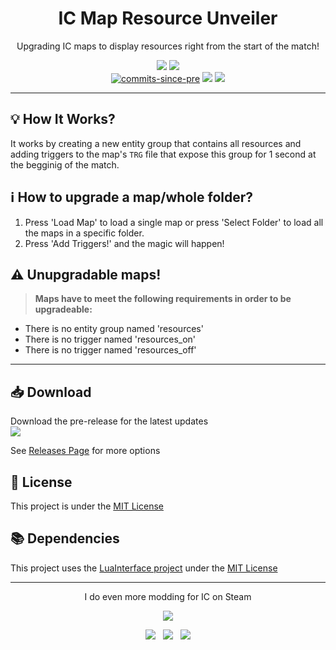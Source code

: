 <div align="center">
  <h1>IC Map Resource Unveiler</h1>
  <p>Upgrading IC maps to display resources right from the start of the match!</p>
</div>

<p align="center">
  <a title="License" href="https://github.com/meitarazar/IC-Map-Resource-Unveiler/blob/master/LICENSE">
    <img src="https://img.shields.io/github/license/meitarazar/IC-Map-Resource-Unveiler?style=plastic" /></a>&nbsp;<a href="https://discord.io/playic"><img src="https://img.shields.io/discord/203368188359081984?logo=discord&logoColor=white&color=5865f2&style=plastic" /></a><br>
  
  <!--<img src="https://img.shields.io/github/commits-since/meitarazar/IC-Map-Resource-Unveiler/latest?style=plastic" />
  <a href="https://github.com/meitarazar/IC-Map-Resource-Unveiler/releases/latest">
    <img alt="GitHub release (latest by date)" src="https://img.shields.io/github/v/release/meitarazar/IC-Map-Resource-Unveiler?style=plastic" />
  </a>
  <a href="https://github.com/meitarazar/IC-Map-Resource-Unveiler/releases/latest">
    <img alt="GitHub Release Date" src="https://img.shields.io/github/release-date/meitarazar/IC-Map-Resource-Unveiler?style=plastic" />
  </a>
  <a href="https://github.com/meitarazar/IC-Map-Resource-Unveiler/releases/download/latest/RICIP_Release.rar">
    <img src="https://img.shields.io/github/downloads/meitarazar/IC-Map-Resource-Unveiler/latest/RICIP_Release.rar?style=plastic" />
  </a><br>-->
  
  <a href="https://github.com/meitarazar/IC-Map-Resource-Unveiler/commits/master" style="cursor:default">
    <img alt="commits-since-pre" src="https://img.shields.io/github/commits-since/meitarazar/IC-Map-Resource-Unveiler/latest?include_prereleases&style=plastic" /></a>&nbsp;<a href="https://github.com/meitarazar/IC-Map-Resource-Unveiler/releases/tag/v0.1.2"><img src="https://img.shields.io/github/v/release/meitarazar/IC-Map-Resource-Unveiler?include_prereleases&label=pre%20release&style=plastic" /></a>&nbsp;<a href="https://github.com/meitarazar/IC-Map-Resource-Unveiler/releases/tag/v0.1.2"><img src="https://img.shields.io/github/release-date-pre/meitarazar/IC-Map-Resource-Unveiler?label=pre%20release&style=plastic" /></a>
  <!--<a href="https://github.com/meitarazar/IC-Map-Resource-Unveiler/releases/download/v0.1.2/RICIP_Pre-Release.rar">
    <img src="https://img.shields.io/github/downloads-pre/meitarazar/IC-Map-Resource-Unveiler/latest/RICIP_Pre-Release.rar?style=plastic" />
  </a>-->
</p>

---

## :bulb: How It Works?
It works by creating a new entity group that contains all resources and adding triggers to the map's <code>TRG</code> file that expose this group for 1 second at the begginig of the match.

## :information_source: How to upgrade a map/whole folder?
1. Press 'Load Map' to load a single map or press 'Select Folder' to load all the maps in a specific folder.
1. Press 'Add Triggers!' and the magic will happen!

## :warning: Unupgradable maps!
> **Maps have to meet the following requirements in order to be upgradeable:**
- There is no entity group named 'resources'
- There is no trigger named 'resources_on'
- There is no trigger named 'resources_off'

---

## :inbox_tray: Download
<!--Download the latest version
<br><a href="https://github.com/meitarazar/IC-Map-Resource-Unveiler/releases/download/latest/RICIP_Release.rar">
  <img src="https://img.shields.io/github/downloads/meitarazar/IC-Map-Resource-Unveiler/latest/RICIP_Release.rar?style=plastic" />
</a>-->

Download the pre-release for the latest updates
<br><a href="https://github.com/meitarazar/IC-Map-Resource-Unveiler/releases/download/v0.1.2/RICIP_Pre-Release.rar">
  <img src="https://img.shields.io/github/downloads-pre/meitarazar/IC-Map-Resource-Unveiler/latest/RICIP_Pre-Release.rar?style=plastic" />
</a>

See [Releases Page](https://github.com/meitarazar/IC-Map-Resource-Unveiler/releases) for more options


## :scroll: License
This project is under the [MIT License](https://github.com/meitarazar/IC-Map-Resource-Unveiler/blob/master/LICENSE)

## :books: Dependencies
This project uses the [LuaInterface project](https://code.google.com/archive/p/luainterface/) under the [MIT License](https://opensource.org/licenses/MIT)

---

<div align="center">
  <p>I do even more modding for IC on Steam</p>
  <p>
    <a href="https://steamcommunity.com/profiles/76561198024775438"><img src="https://img.shields.io/badge/profile-MightySarion-1387B8?logo=steam&style=for-the-badge" /></a>
  </p>
  <a href="https://steamcommunity.com/sharedfiles/filedetails/?id=2268383111"><img src="https://img.shields.io/badge/mod-Gold_Rush_(Texture_Pack)-gold?logo=steam&style=flat-square" /></a>&nbsp;&nbsp;&nbsp;<a href="https://steamcommunity.com/sharedfiles/filedetails/?id=2080816778"><img src="https://img.shields.io/badge/guide-Relic_IC_Image_Parser_--_User_Guide-blue?logo=steam&style=flat-square" /></a>&nbsp;&nbsp;&nbsp;<a href="https://steamcommunity.com/sharedfiles/filedetails/?id=2177081210"><img src="https://img.shields.io/badge/guide-How_to_Mod_Texture_(TXR)_and_Split--Image_(SPT)_files-blue?logo=steam&style=flat-square" /></a>
</div>
